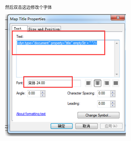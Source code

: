 然后双击这边修改个字体

_<dyn type="document" property="title" emptyStr = " "/>_

![image](https://github.com/chaomashi/OTW/blob/master/images/gp.png)